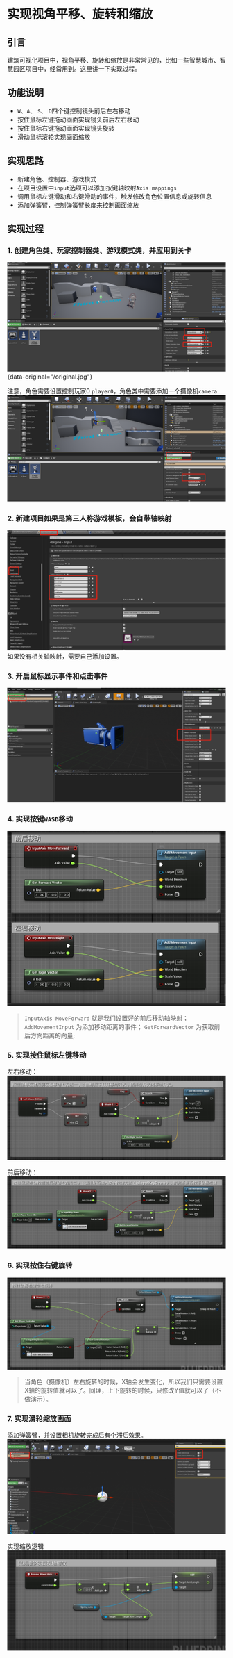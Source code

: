 # 实现视角平移、旋转和缩放

## 引言
建筑可视化项目中，视角平移、旋转和缩放是非常常见的，比如一些智慧城市、智慧园区项目中，经常用到。这里讲一下实现过程。

## 功能说明
- `W`、`A`、 `S`、 `D`四个键控制镜头前后左右移动
- 按住鼠标左键拖动画面实现镜头前后左右移动
- 按住鼠标右键拖动画面实现镜头旋转
- 滑动鼠标滚轮实现画面缩放

## 实现思路
- 新建角色、控制器、游戏模式
- 在项目设置中`input`选项可以添加按键轴映射`Axis mappings`
- 调用鼠标左键滑动和右键滑动的事件，触发修改角色位置信息或旋转信息
- 添加弹簧臂，控制弹簧臂长度来控制画面缩放

## 实现过程
### 1. 创建角色类、玩家控制器类、游戏模式类，并应用到关卡
![图片](./image/cameraMovement%20(1).png){data-original="/original.jpg"}

注意，角色需要设置控制玩家0 `player0`，角色类中需要添加一个摄像机`camera`
![图片](./image/cameraMovement%20(2).png)

### 2. 新建项目如果是第三人称游戏模板，会自带轴映射
![图片](./image/cameraMovement%20(3).png)
如果没有相关轴映射，需要自己添加设置。

### 3. 开启鼠标显示事件和点击事件
![图片](./image/cameraMovement%20(4).png)

### 4. 实现按键`WASD`移动

![图片](./image/cameraMovement%20(5).png)
> `InputAxis MoveForward` 就是我们设置好的前后移动轴映射；
> `AddMovementInput` 为添加移动距离的事件；
> `GetForwardVector` 为获取前后方向距离的向量;

### 5. 实现按住鼠标左键移动
左右移动：
![图片](./image/cameraMovement%20(6).png)

前后移动：
![图片](./image/cameraMovement%20(7).png)

### 6. 实现按住右键旋转
![图片](./image/cameraMovement%20(8).png)
> 当角色（摄像机）左右旋转的时候，X轴会发生变化，所以我们只需要设置X轴的旋转值就可以了。同理，上下旋转的时候，只修改Y值就可以了（不做演示）。

### 7. 实现滑轮缩放画面
添加弹簧臂，并设置相机旋转完成后有个滞后效果。
![图片](./image/cameraMovement%20(9).png)

实现缩放逻辑
![图片](./image/cameraMovement%20(10).png)